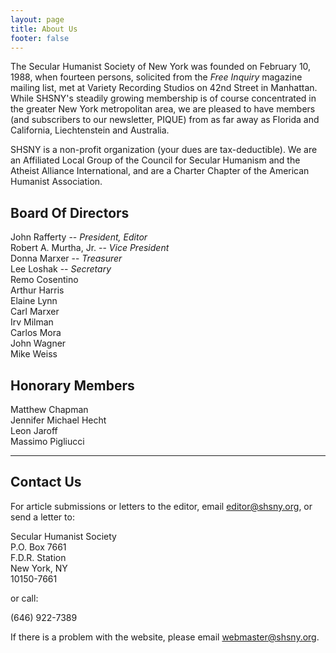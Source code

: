 ```yaml
---
layout: page
title: About Us
footer: false
---
```


The Secular Humanist Society of New York was founded on February 10,
1988, when fourteen persons, solicited from the _Free Inquiry_
magazine mailing list, met at Variety Recording Studios on 42nd Street
in Manhattan.  While SHSNY's steadily growing membership is of course
concentrated in the greater New York metropolitan area, we are pleased
to have members (and subscribers to our newsletter, PIQUE) from as far
away as Florida and California, Liechtenstein and Australia.

SHSNY is a non-profit organization (your dues are tax-deductible).  We
are an Affiliated Local Group of the Council for Secular Humanism and
the Atheist Alliance International, and are a Charter Chapter of the
American Humanist Association.

## Board Of Directors

John Rafferty -- _President, Editor_ <br/>
Robert A. Murtha, Jr. -- _Vice President_ <br/>
Donna Marxer -- _Treasurer_ <br/>
Lee Loshak -- _Secretary_ <br/>
Remo Cosentino <br/>
Arthur Harris <br/>
Elaine Lynn <br/>
Carl Marxer <br/>
Irv Milman <br/>
Carlos Mora <br/>
John Wagner <br/>
Mike Weiss

## Honorary Members

Matthew Chapman <br/>
Jennifer Michael Hecht <br/>
Leon Jaroff <br/>
Massimo Pigliucci

---

## Contact Us

For article submissions or letters to the editor, email
[editor@shsny.org](mailto:editor@shsny.org),
or send a letter to:

Secular Humanist Society <br/>
P.O. Box 7661 <br/>
F.D.R. Station <br/>
New York, NY <br/>
10150-7661 

or call:

(646) 922-7389

If there is a problem with the website, please email
[webmaster@shsny.org](mailto:webmaster@shsny.org).
